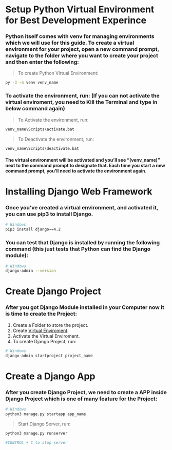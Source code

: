 # Setup Python Virtual Environment for Best Development Experince

### Python itself comes with venv for managing environments which we will use for this guide. To create a virtual environment for your project, open a new command prompt, navigate to the folder where you want to create your project and then enter the following:

> To create Python Virtual Environment:
```bash
py -3 -m venv venv_name
```

### To activate the environment, run: (If you can not activate the virtual enviroment, you need to Kill the Terminal and type in below command again)

> To Activate the environment, run:
```bash
venv_name\Scripts\activate.bat
```

> To Deactivate the environment, run:
```bash
venv_name\Scripts\deactivate.bat
```

#### The virtual environment will be activated and you’ll see “(venv_name)” next to the command prompt to designate that. Each time you start a new command prompt, you’ll need to activate the environment again.

# Installing Django Web Framework

### Once you've created a virtual environment, and activated it, you can use pip3 to install Django.

```bash
# Windows
pip3 install django~=4.2
```

### You can test that Django is installed by running the following command (this just tests that Python can find the Django module):

```bash
# Windows
django-admin --version
```

# Create Django Project
### After you got Django Module installed in your Computer now it is time to create the Project:
1. Create a Folder to store the project.
2. Create [Virtual Enviroment](https://github.com/SosSokleng99/Github-Cheatsheet/blob/main/setup_dajngo.md#setup-python-virtual-environment-for-best-development-experince).
3. Activate the Virtual Enviroment.
4. To create Django Project, run:
```bash
# Windows
django-admin startproject project_name
```

# Create a Django App

### After you create Django Project, we need to create a APP inside Django Project which is one of many feature for the Project:
```bash
# Windows
python3 manage.py startapp app_name
```

> Start Django Server, run:
```bash
python3 manage.py runserver

#CONTROL + C to stop server
```
